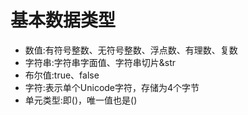 # 基本数据类型

- 数值:有符号整数、无符号整数、浮点数、有理数、复数
- 字符串:字符串字面值、字符串切片&str
- 布尔值:true、false
- 字符:表示单个Unicode字符，存储为4个字节
- 单元类型:即()，唯一值也是()